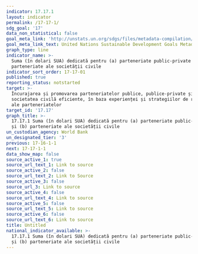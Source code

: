 ```yaml
---
indicator: 17.17.1
layout: indicator
permalink: /17-17-1/
sdg_goal: '17'
data_non_statistical: false
goal_meta_link: 'http://unstats.un.org/sdgs/files/metadata-compilation/Metadata-Goal-17.pdf'
goal_meta_link_text: United Nations Sustainable Development Goals Metadata (pdf 468kB)
graph_type: line
indicator_name: >-
  Suma (în dolari SUA) dedicată pentru (a) parteneriate public-private și (b)
  parteneriate ale societății civile
indicator_sort_order: 17-17-01
published: true
reporting_status: notstarted
target: >-
  Încurajarea și promovarea parteneriatelor publice, publice-private și cu
  societatea civilă eficiente, în baza experienței și strategiilor de resurse
  ale parteneriatelor
target_id: '17.17'
graph_title: >-
  17.17.1 Suma (în dolari SUA) dedicată pentru (a) parteneriate public-private
  și (b) parteneriate ale societății civile
un_custodian_agency: World Bank
un_designated_tier: '3'
previous: 17-16-1-1
next: 17-17-1-1
data_show_map: false
source_active_1: true
source_url_text_1: Link to source
source_active_2: false
source_url_text_2: Link to Source
source_active_3: false
source_url_3: Link to source
source_active_4: false
source_url_text_4: Link to source
source_active_5: false
source_url_text_5: Link to source
source_active_6: false
source_url_text_6: Link to source
title: Untitled
national_indicator_available: >-
  17.17.1 Suma (în dolari SUA) dedicată pentru (a) parteneriate public-private
  și (b) parteneriate ale societății civile
---
```


